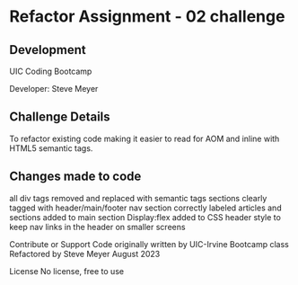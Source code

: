 # Refactor Assignment - 02 challenge

## Development
UIC Coding Bootcamp

Developer: Steve Meyer

## Challenge Details
To refactor existing code making it easier to read for AOM and inline with HTML5 semantic tags.


## Changes made to code
all div tags removed and replaced with semantic tags
sections clearly tagged with header/main/footer
nav section correctly labeled
articles and sections added to main section
Display:flex added to CSS header style to keep nav links in the header on smaller screens

Contribute or Support
Code originally written by UIC-Irvine Bootcamp class
Refactored by Steve Meyer August 2023 

License
No license, free to use